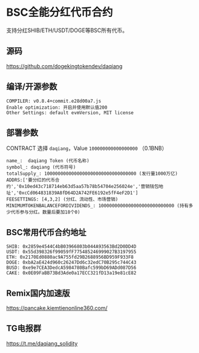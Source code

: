 # BSC全能分红代币合约

支持分红SHIB/ETH/USDT/DOGE等BSC所有代币。



## 源码

https://github.com/dogekingtokendev/daqiang



## 编译/开源参数

```
COMPILER: v0.8.4+commit.e28d00a7.js
Enable optimization: 开启并使用默认值200
Other Settings: default evmVersion, MIT license
```

## 部署参数

CONTRACT 选择 `daqiang`，Value `100000000000000000` （0.1BNB）

```
name_:  daqiang Token (代币名称)
symbol_: daqiang (代币符号)
totalSupply_: 1000000000000000000000000000000000 (发行量1000万亿)
ADDRS:['要分红的代币合约','0x10ed43c718714eb63d5aa57b78b54704e256024e','营销钱包地址','0xcCd064831839A8fD64D2A742FE6192e5fF4eF2D1']
FEESETTINGS: [4,3,2] (分红、流动性、市场营销)
MINIMUMTOKENBALANCEFORDIVIDENDS_: 1000000000000000000000000000 (持有多少代币参与分红。数量后要加18个0)
```

## BSC常用代币合约地址

```
SHIB: 0x2859e4544C4bB03966803b044A93563Bd2D0DD4D
USDT: 0x55d398326f99059fF775485246999027B3197955
ETH: 0x2170Ed0880ac9A755fd29B2688956BD959F933F8
DOGE: 0xbA2aE424d960c26247Dd6c32edC70B295c744C43
BUSD: 0xe9e7CEA3DedcA5984780Bafc599bD69ADd087D56
CAKE: 0x0E09FaBB73Bd3Ade0a17ECC321fD13a19e81cE82
```

## Remix国内加速版

https://pancake.kiemtienonline360.com/

## TG电报群

https://t.me/daqiang_solidity
